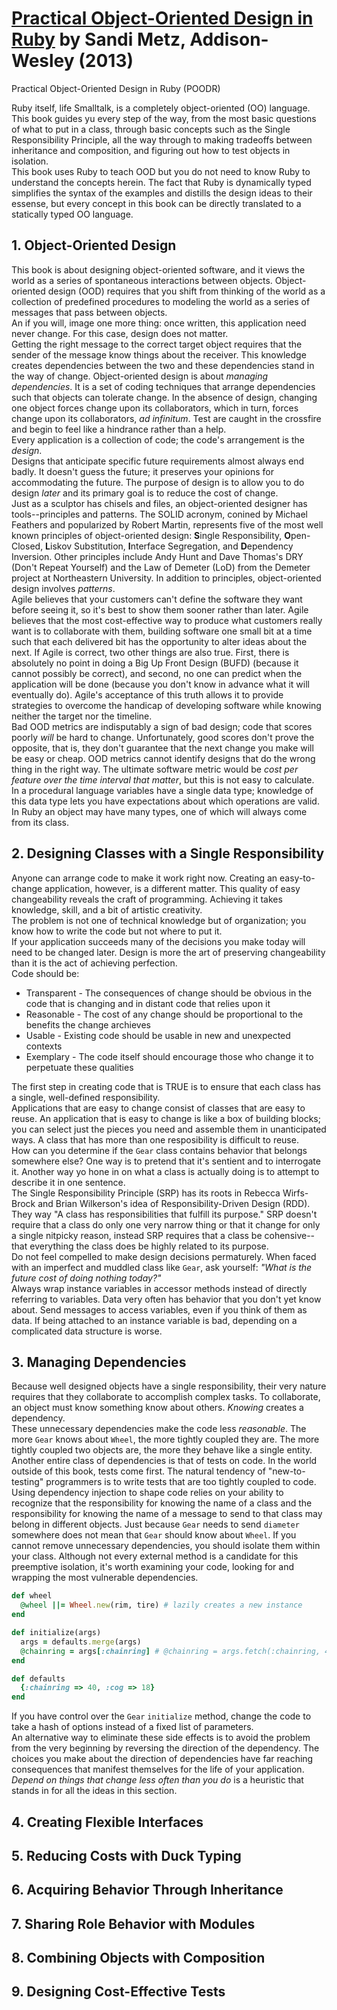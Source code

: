# [Practical Object-Oriented Design in Ruby][homepage] by Sandi Metz, Addison-Wesley (2013)

[homepage]: http://www.poodr.com/

Practical Object-Oriented Design in Ruby (POODR)

Ruby itself, life Smalltalk, is a completely object-oriented (OO) language. This
 book guides yu every step of the way, from the most basic questions of what to
 put in a class, through basic concepts such as the Single Responsibility Principle, all the way through to making tradeoffs between inheritance and composition, and figuring out how to test objects in isolation.<br>
This book uses Ruby to teach OOD but you do not need to know Ruby to understand
 the concepts herein. The fact that Ruby is dynamically typed simplifies the
 syntax of the examples and distills the design ideas to their essense, but
 every concept in this book can be directly translated to a statically typed OO
 language.

## 1. Object-Oriented Design

This book is about designing object-oriented software, and it views the world as
 a series of spontaneous interactions between objects. Object-oriented design
 (OOD) requires that you shift from thinking of the world as a collection of
 predefined procedures to modeling the world as a series of messages that pass
 between objects.<br>
An if you will, image one more thing: once written, this application need never
 change. For this case, design does not matter.<br>
Getting the right message to the correct target object requires that the sender
 of the message know things about the receiver. This knowledge creates
 dependencies between the two and these dependencies stand in the way of change.
 Object-oriented design is about *managing dependencies*. It is a set of coding
 techniques that arrange dependencies such that objects can tolerate change. In
 the absence of design, changing one object forces change upon its
 collaborators, which in turn, forces change upon its collaborators, *ad
 infinitum*. Test are caught in the crossfire and begin to feel like a hindrance
 rather than a help.<br>
Every application is a collection of code; the code's arrangement is the
 *design*.<br>
Designs that anticipate specific future requirements almost always end badly. It
 doesn't guess the future; it preserves your opinions for accommodating the
 future. The purpose of design is to allow you to do design *later* and its
 primary goal is to reduce the cost of change.<br>
Just as a sculptor has chisels and files, an object-oriented designer has
 tools--principles and patterns. The SOLID acronym, conined by Michael Feathers
 and popularized by Robert Martin, represents five of the most well known
 principles of object-oriented design: **S**ingle Responsibility,
 **O**pen-Closed, **L**iskov Substitution, **I**nterface Segregation, and
 **D**ependency Inversion. Other principles include Andy Hunt and Dave Thomas's
 DRY (Don't Repeat Yourself) and the Law of Demeter (LoD) from the Demeter
 project at Northeastern University. In addition to principles, object-oriented
 design involves *patterns*.<br>
Agile believes that your customers can't define the software they want before
 seeing it, so it's best to show them sooner rather than later. Agile believes
 that the most cost-effective way to produce what customers really want is to
 collaborate with them, building software one small bit at a time such that each
 delivered bit has the opportunity to alter ideas about the next. If Agile is
 correct, two other things are also true. First, there is absolutely no point in
 doing a Big Up Front Design (BUFD) (because it cannot possibly be correct), and
 second, no one can predict when the application will be done (because you don't
 know in advance what it will eventually do). Agile's acceptance of this truth
 allows it to provide strategies to overcome the handicap of developing software
 while knowing neither the target nor the timeline.<br>
Bad OOD metrics are indisputably a sign of bad design; code that scores poorly
 *will* be hard to change. Unfortunately, good scores don't prove the opposite,
 that is, they don't guarantee that the next change you make will be easy or
 cheap. OOD metrics cannot identify designs that do the wrong thing in the right
 way. The ultimate software metric would be *cost per feature over the time
 interval that matter*, but this is not easy to calculate.<br>
In a procedural language variables have a single data type; knowledge of this
 data type lets you have expectations about which operations are valid. In Ruby
 an object may have many types, one of which will always come from its class.

## 2. Designing Classes with a Single Responsibility

Anyone can arrange code to make it work right now. Creating an easy-to-change
 application, however, is a different matter. This quality of easy changeability
 reveals the craft of programming. Achieving it takes knowledge, skill, and a
 bit of artistic creativity.<br>
The problem is not one of technical knowledge but of organization; you know how
 to write the code but not where to put it.<br>
If your application succeeds many of the decisions you make today will need to
 be changed later. Design is more the art of preserving changeability than it is
 the act of achieving perfection.<br>
Code should be:
* Transparent - The consequences of change should be obvious in the code that is
  changing and in distant code that relies upon it
* Reasonable - The cost of any change should be proportional to the benefits the
  change archieves
* Usable - Existing code should be usable in new and unexpected contexts
* Exemplary - The code itself should encourage those who change it to perpetuate
  these qualities

The first step in creating code that is TRUE is to ensure that each class has a
 single, well-defined responsibility.<br>
Applications that are easy to change consist of classes that are easy to reuse.
 An application that is easy to change is like a box of building blocks; you can
 select just the pieces you need and assemble them in unanticipated ways. A
 class that has more than one resposibility is difficult to reuse.<br>
How can you determine if the `Gear` class contains behavior that belongs
 somewhere else? One way is to pretend that it's sentient and to interrogate it.
 Another way yo hone in on what a class is actually doing is to attempt to
 describe it in one sentence.<br>
The Single Responsibility Principle (SRP) has its roots in Rebecca Wirfs-Brock
 and Brian Wilkerson's idea of Responsibility-Driven Design (RDD). They way "A
 class has responsibilities that fulfill its purpose." SRP doesn't require that
 a class do only one very narrow thing or that it change for only a single
 nitpicky reason, instead SRP requires that a class be cohensive--that
 everything the class does be highly related to its purpose.<br>
Do not feel compelled to make design decisions permaturely. When faced with an
 imperfect and muddled class like `Gear`, ask yourself: *"What is the future
 cost of doing nothing today?"*<br>
Always wrap instance variables in accessor methods instead of directly referring
 to variables. Data very often has behavior that you don't yet know about. Send
 messages to access variables, even if you think of them as data. If being
 attached to an instance variable is bad, depending on a complicated data
 structure is worse.

## 3. Managing Dependencies

Because well designed objects have a single responsibility, their very nature
 requires that they collaborate to accomplish complex tasks. To collaborate, an
 object must know something know about others. *Knowing* creates a
 dependency.<br>
These unnecessary dependencies make the code less *reasonable*. The more `Gear`
 knows about `Wheel`, the more tightly coupled they are. The more tightly
 coupled two objects are, the more they behave like a single entity.<br>
Another entire class of dependencies is that of tests on code. In the world
 outside of this book, tests come first. The natural tendency of
 "new-to-testing" programmers is to write tests that are too tightly coupled to
 code.<br>
Using dependency injection to shape code relies on your ability to recognize
 that the responsibility for knowing the name of a class and the responsibility
 for knowing the name of a message to send to that class may belong in different
 objects. Just because `Gear` needs to send `diameter` somewhere does not mean
 that `Gear` should know about `Wheel`. If you cannot remove unnecessary
 dependencies, you should isolate them within your class. Although not every
 external method is a candidate for this preemptive isolation, it's worth
 examining your code, looking for and wrapping the most vulnerable dependencies.

```ruby
def wheel
  @wheel ||= Wheel.new(rim, tire) # lazily creates a new instance
end

def initialize(args)
  args = defaults.merge(args)
  @chainring = args[:chainring] # @chainring = args.fetch(:chainring, 40)
end

def defaults
  {:chainring => 40, :cog => 18}
end
```

If you have control over the `Gear` `initialize` method, change the code to take
 a hash of options instead of a fixed list of parameters.<br>
An alternative way to eliminate these side effects is to avoid the problem from
 the very beginning by reversing the direction of the dependency. The choices
 you make about the direction of dependencies have far reaching consequences
 that manifest themselves for the life of your application. *Depend on things
 that change less often than you do* is a heuristic that stands in for all the
 ideas in this section.

## 4. Creating Flexible Interfaces

## 5. Reducing Costs with Duck Typing

## 6. Acquiring Behavior Through Inheritance

## 7. Sharing Role Behavior with Modules

## 8. Combining Objects with Composition

## 9. Designing Cost-Effective Tests

